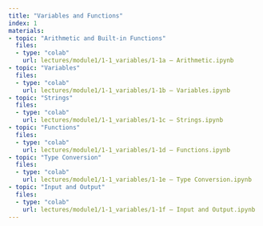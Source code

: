 ```yaml
---
title: "Variables and Functions"
index: 1
materials:
- topic: "Arithmetic and Built-in Functions"
  files:
  - type: "colab"
    url: lectures/module1/1-1_variables/1-1a – Arithmetic.ipynb
- topic: "Variables"
  files:
  - type: "colab"
    url: lectures/module1/1-1_variables/1-1b – Variables.ipynb
- topic: "Strings"
  files:
  - type: "colab"
    url: lectures/module1/1-1_variables/1-1c – Strings.ipynb
- topic: "Functions"
  files:
  - type: "colab"
    url: lectures/module1/1-1_variables/1-1d – Functions.ipynb
- topic: "Type Conversion"
  files:
  - type: "colab"
    url: lectures/module1/1-1_variables/1-1e – Type Conversion.ipynb
- topic: "Input and Output"
  files:
  - type: "colab"
    url: lectures/module1/1-1_variables/1-1f – Input and Output.ipynb
---
```

